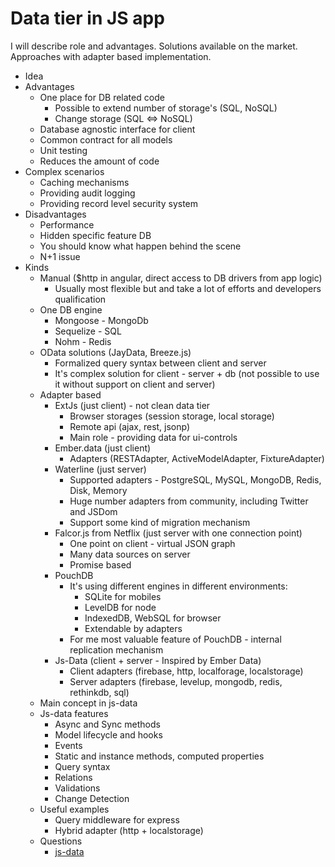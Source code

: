 # Data tier in JS app

I will describe role and advantages. Solutions available on the market. Approaches with adapter based implementation.

+ Idea
+ Advantages
    + One place for DB related code
        + Possible to extend number of storage\'s (SQL, NoSQL)
        + Change storage (SQL <=> NoSQL)
    + Database agnostic interface for client 
    + Common contract for all models 
    + Unit testing
    + Reduces the amount of code
+ Complex scenarios
    + Caching mechanisms
    + Providing audit logging
    + Providing record level security system
+ Disadvantages
    + Performance
    + Hidden specific feature DB
    + You should know what happen behind the scene
    + N+1 issue
+ Kinds 
    + Manual ($http in angular, direct access to DB drivers from app logic)
        + Usually most flexible but and take a lot of efforts and developers qualification 
    + One DB engine
        + Mongoose - MongoDb
        + Sequelize - SQL
        + Nohm - Redis
    + OData solutions (JayData, Breeze.js)
        + Formalized query syntax between client and server
        + It's complex solution for client - server + db (not possible to use it without support on client and server)
    + Adapter based
        + ExtJs (just client) - not clean data tier
            + Browser storages (session storage, local storage)
            + Remote api (ajax, rest, jsonp)
            + Main role - providing data for ui-controls 
        + Ember.data (just client)
            + Adapters (RESTAdapter, ActiveModelAdapter, FixtureAdapter)
        + Waterline (just server)
            + Supported adapters - PostgreSQL, MySQL, MongoDB, Redis, Disk, Memory
            + Huge number adapters from community, including Twitter and JSDom
            + Support some kind of migration mechanism 
        + Falcor.js from Netflix (just server with one connection point)
            + One point on client - virtual JSON graph
            + Many data sources on server
            + Promise based
        + PouchDB
            + It's using different engines in different environments:
                + SQLite for mobiles
                + LevelDB for node
                + IndexedDB, WebSQL for browser
                + Extendable by adapters
            + For me most valuable feature of PouchDB - internal replication mechanism
        + Js-Data (client + server - Inspired by Ember Data)
            + Client adapters (firebase, http, localforage, localstorage)
            + Server adapters (firebase, levelup, mongodb, redis, rethinkdb, sql)
    + Main concept in js-data
    + Js-data features
        + Async and Sync methods
        + Model lifecycle and hooks
        + Events
        + Static and instance methods, computed properties
        + Query syntax
        + Relations
        + Validations
        + Change Detection
    + Useful examples
        + Query middleware for express
        + Hybrid adapter (http + localstorage)
    + Questions
        + [js-data](//www.js-data.io/)
    